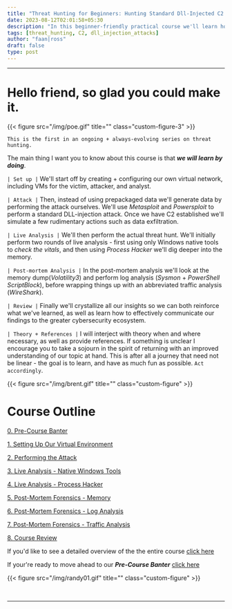 ```yaml
---
title: "Threat Hunting for Beginners: Hunting Standard Dll-Injected C2 Implants (Practical Course)"
date: 2023-08-12T02:01:58+05:30
description: "In this beginner-friendly practical course we'll learn how to threat hunt standard DLL-injected C2 implants. We'll set up our own virtual environment, perform the attack, perform our threat hunting analysis, as well as write a report on our findings."
tags: [threat_hunting, C2, dll_injection_attacks]
author: "faan|ross"
draft: false
type: post
---
```


*** 

# Hello friend, so glad you could make it.

{{< figure src="/img/poe.gif" title="" class="custom-figure-3" >}}

`This is the first in an ongoing + always-evolving series on threat hunting.`

<!-- [NOTE: FOR THE VIDEO VERSION OF THIS COURSE CLICK HERE]() -->

The main thing I want you to know about this course is that ***we will learn by doing***. 

`| Set up |`
We'll start off by creating + configuring our own virtual network, including VMs for the victim, attacker, and analyst. 

`| Attack |`
Then, instead of using prepackaged data we'll generate data by performing the attack ourselves. We'll use *Metasploit* and *Powersploit* to perform a standard DLL-injection attack. Once we have C2 established we'll simulate a few rudimentary actions such as data exfiltration.

`| Live Analysis |`
We'll then perform the actual threat hunt. We'll initially perform two rounds of live analysis - first using only Windows native tools to *check the vitals*, and then using *Process Hacker* we'll dig deeper into the memory. 

`| Post-mortem Analysis |`
In the post-mortem analysis we'll look at the memory dump(*Volatility3*) and perform log analysis (*Sysmon* + *PowerShell ScriptBlock*), before wrapping things up with an abbreviated traffic analysis (*WireShark*). 

`| Review |`
Finally we'll crystallize all our insights so we can both reinforce what we've learned, as well as learn how to effectively communicate our findings to the greater cybersecurity ecosystem. 

`| Theory + References |`
I will interject with theory when and where necessary, as well as provide references. If something is unclear I encourage you to take a sojourn in the spirit of returning with an improved understanding of our topic at hand. This is after all a journey that need not be linear - the goal is to learn, and have as much fun as possible. `Act accordingly`. 

{{< figure src="/img/brent.gif" title="" class="custom-figure" >}}

# Course Outline

[0. Pre-Course Banter](https://www.faanross.com/course01/prebanter/)

[1. Setting Up Our Virtual Environment](https://www.faanross.com/course01/01_settingup/)

[2. Performing the Attack](https://www.faanross.com/course01/02_attack/)

[3. Live Analysis - Native Windows Tools](https://www.faanross.com/course01/03_live_native/)

[4. Live Analysis - Process Hacker](https://www.faanross.com/course01/04_live_hacker/)

[5. Post-Mortem Forensics - Memory](https://www.faanross.com/course01/05_post_memory/)

[6. Post-Mortem Forensics - Log Analysis](https://www.faanross.com/course01/06_post_logs/)

[7. Post-Mortem Forensics - Traffic Analysis](https://www.faanross.com/course01/07_post_traffic/)

[8. Course Review](https://www.faanross.com/course01/08_review/)


If you'd like to see a detailed overview of the the entire course [click here](https://www.faanross.com/course01/outline/)

If your're ready to move ahead to our ***Pre-Course Banter*** [click here](https://www.faanross.com/course01/prebanter/)

{{< figure src="/img/randy01.gif" title="" class="custom-figure" >}}

&nbsp; 

***
















